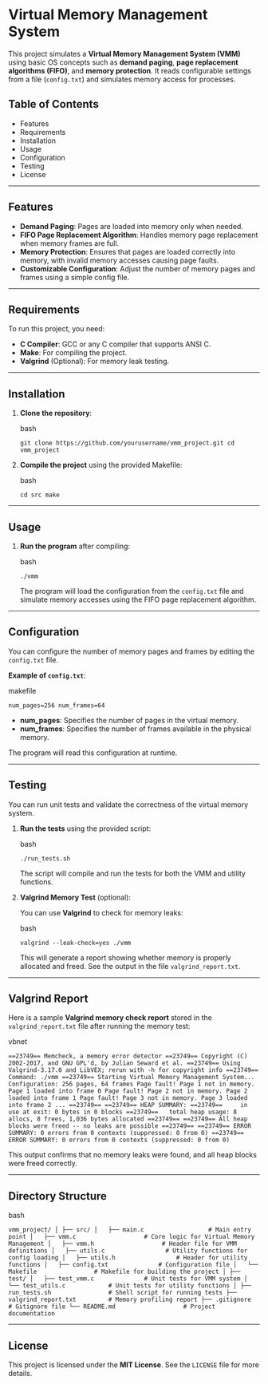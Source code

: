 **Virtual Memory Management System**
====================================

This project simulates a **Virtual Memory Management System (VMM)** using basic OS concepts such as **demand paging**, **page replacement algorithms (FIFO)**, and **memory protection**. It reads configurable settings from a file (`config.txt`) and simulates memory access for processes.

**Table of Contents**
---------------------

-   Features
-   Requirements
-   Installation
-   Usage
-   Configuration
-   Testing
-   License

* * * * *

**Features**
------------

-   **Demand Paging**: Pages are loaded into memory only when needed.
-   **FIFO Page Replacement Algorithm**: Handles memory page replacement when memory frames are full.
-   **Memory Protection**: Ensures that pages are loaded correctly into memory, with invalid memory accesses causing page faults.
-   **Customizable Configuration**: Adjust the number of memory pages and frames using a simple config file.

* * * * *

**Requirements**
----------------

To run this project, you need:

-   **C Compiler**: GCC or any C compiler that supports ANSI C.
-   **Make**: For compiling the project.
-   **Valgrind** (Optional): For memory leak testing.

* * * * *

**Installation**
----------------

1.  **Clone the repository**:

    bash

    `git clone https://github.com/yourusername/vmm_project.git
    cd vmm_project`

2.  **Compile the project** using the provided Makefile:

    bash

    `cd src
    make`

* * * * *

**Usage**
---------

1.  **Run the program** after compiling:

    bash

    `./vmm`

    The program will load the configuration from the `config.txt` file and simulate memory accesses using the FIFO page replacement algorithm.

* * * * *

**Configuration**
-----------------

You can configure the number of memory pages and frames by editing the `config.txt` file.

**Example of `config.txt`**:

makefile


`num_pages=256
num_frames=64`

-   **num_pages**: Specifies the number of pages in the virtual memory.
-   **num_frames**: Specifies the number of frames available in the physical memory.

The program will read this configuration at runtime.

* * * * *

**Testing**
-----------

You can run unit tests and validate the correctness of the virtual memory system.

1.  **Run the tests** using the provided script:

    bash

    `./run_tests.sh`

    The script will compile and run the tests for both the VMM and utility functions.

2.  **Valgrind Memory Test** (optional):

    You can use **Valgrind** to check for memory leaks:

    bash

    `valgrind --leak-check=yes ./vmm`

    This will generate a report showing whether memory is properly allocated and freed. See the output in the file `valgrind_report.txt`.

* * * * *

**Valgrind Report**
-------------------

Here is a sample **Valgrind memory check report** stored in the `valgrind_report.txt` file after running the memory test:

vbnet

`==23749== Memcheck, a memory error detector
==23749== Copyright (C) 2002-2017, and GNU GPL'd, by Julian Seward et al.
==23749== Using Valgrind-3.17.0 and LibVEX; rerun with -h for copyright info
==23749== Command: ./vmm
==23749==
Starting Virtual Memory Management System...
Configuration: 256 pages, 64 frames
Page fault! Page 1 not in memory.
Page 1 loaded into frame 0
Page fault! Page 2 not in memory.
Page 2 loaded into frame 1
Page fault! Page 3 not in memory.
Page 3 loaded into frame 2
...
==23749==
==23749== HEAP SUMMARY:
==23749==     in use at exit: 0 bytes in 0 blocks
==23749==   total heap usage: 8 allocs, 8 frees, 1,036 bytes allocated
==23749==
==23749== All heap blocks were freed -- no leaks are possible
==23749==
==23749== ERROR SUMMARY: 0 errors from 0 contexts (suppressed: 0 from 0)
==23749== ERROR SUMMARY: 0 errors from 0 contexts (suppressed: 0 from 0)`

This output confirms that no memory leaks were found, and all heap blocks were freed correctly.

* * * * *

**Directory Structure**
-----------------------

bash

`vmm_project/
│
├── src/
│   ├── main.c                  # Main entry point
│   ├── vmm.c                   # Core logic for Virtual Memory Management
│   ├── vmm.h                   # Header file for VMM definitions
│   ├── utils.c                 # Utility functions for config loading
│   ├── utils.h                 # Header for utility functions
│   ├── config.txt              # Configuration file
│   └── Makefile                # Makefile for building the project
│
├── test/
│   ├── test_vmm.c              # Unit tests for VMM system
│   └── test_utils.c            # Unit tests for utility functions
│
├── run_tests.sh                # Shell script for running tests
├── valgrind_report.txt         # Memory profiling report
├── .gitignore                  # Gitignore file
└── README.md                   # Project documentation`

* * * * *

**License**
-----------

This project is licensed under the **MIT License**. See the `LICENSE` file for more details.